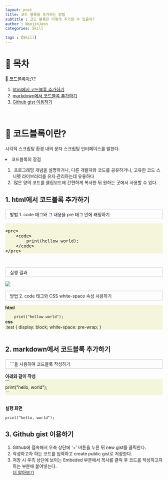 ```yaml
---
layout: post
title: 코드 블록을 추가하는 방법
subtitle : 코드 블록은 어떻게 추가할 수 있을까?
author : WoojinJeon
categories: Skill

tags : [Skill]
---
```


# 📖 목차
[🧱 코드블록이란?](#코드블록이란)
  1. [html에서 코드블록 추가하기](#html코드블록)
  2. [markdown에서 코드블록 추가하기](#md코드블록)
  3. [Github gist 이용하기](#gist)

<br/>

# 🧱 코드블록이란? <a name = "코드블록이란"></a>
시각적 스크립팅 환경 내의 문자 스크립팅 인터페이스를 말한다.<br/>
<li>코드블록의 장점</li>
<ul>
    <li type="1">&nbsp;프로그래밍 개념을 설명하거나, 다른 개발자와 코드를 공유하거나, 고유한 코드 스니펫 라이브러리를 유지·관리하는데 유용하다</li>
    <li type="1">&nbsp;많은 양의 코드를 클립보드에 간편하게 복사한 뒤 원하는 곳에서 사용할 수 있다.</li>
</ul>

## 1. html에서 코드블록 추가하기 <a name = "html코드블록"></a>
<p style="border: 1px solid #C9C9C9; padding: 0.3em 1em;border-radius: 2px;">방법 1. code 태그와 그 내용을 pre 태그 안에 래핑하기</p>
<div style="background: #f5f5dc;">
<xmp>
<pre>
    <code>
        print(hellow world);
    </code>
</pre>
</xmp>
</div><br/>
<p style="border: 1px solid #C9C9C9; padding: 0.3em 1em;border-radius: 2px;">실행 결과</p>
<img src="https://github.com/WoojinJeonkr/WoojinJeonkr.github.io/blob/main/assets/images/post_image/html-코드-블록.png?raw=true">

<p style="border: 1px solid #C9C9C9; padding: 0.3em 1em;border-radius: 2px;">방법 2. code 태그와 CSS white-space 속성 사용하기</p>
<div style="background: #f5f5dc;">
<b>html</b><br/>
<code class="test">
    print("hellow world");
</code>
</div>
<div style="background: #f5f5dc;">
<b>css</b><br/>
.test {
  display: block;
  white-space: pre-wrap;
}
</div><br/>

## 2. markdown에서 코드블록 추가하기 <a name = "md코드블록"></a>
<p style="border: 1px solid #C9C9C9; padding: 0.3em 1em;border-radius: 2px;">```을 사용하여 코드블록 작성하기</p>
<b>아래와 같이 작성</b><br/>
<div style="background: #f5f5dc;">
```<br/>
print("hello, world");<br/>
```
</div><br/>

<b>실행 화면</b><br/>

```
print("hello, world");
```

## 3. Github gist 이용하기 <a name = "gist"></a>
1. Github에 접속해서 우측 상단에 '+' 버튼을 누른 뒤 new gist를 클릭한다.
2. 작성하고자 하는 코드를 입력하고 create public gist로 저장한다.
3. 저장 시 우측 상단에 보이는 Embeded 부분에서 복사를 클릭 후 코드를 작성하고자 하는 부분에 붙여넣는다.<br/>
<a href="https://turume.tistory.com/entry/Github-Gist"  target="_blank" rel="noopener noreferrer">더 알아보기</a>